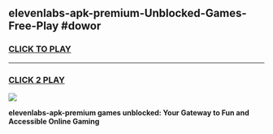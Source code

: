 
## elevenlabs-apk-premium-Unblocked-Games-Free-Play #dowor
<h3>
<a href="https://us.freeplayer.one?title=elevenlabs-apk-premium&ref=9M">CLICK TO PLAY</a></h3>
<hr>

<h3>
<a href="https://us.freeplayer.one?title=elevenlabs-apk-premium&ref=9M">CLICK 2 PLAY</a>
  
</h3>

<a href="https://us.freeplayer.one?title=elevenlabs-apk-premium&ref=9M"><img src="https://clearcache.store/games.png"></a>


**elevenlabs-apk-premium games unblocked: Your Gateway to Fun and Accessible Online Gaming**
